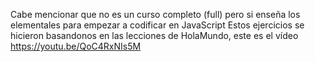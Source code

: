 Cabe mencionar que no es un curso completo (full) pero si enseña los elementales para empezar a codificar en JavaScript
Estos ejercicios se hicieron basandonos en las lecciones de HolaMundo, este es el vídeo
https://youtu.be/QoC4RxNIs5M
